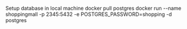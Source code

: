 Setup database in local machine
	docker pull postgres
	docker run --name shoppingmall -p 2345:5432 -e POSTGRES_PASSWORD=shopping -d postgres

